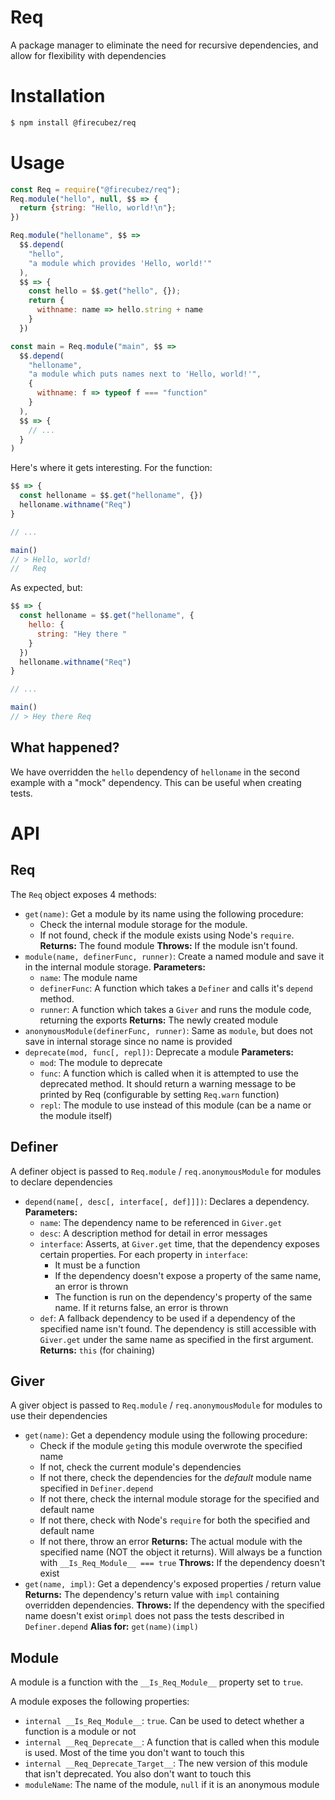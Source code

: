 # Req
A package manager to eliminate the need for recursive dependencies, and allow for flexibility with dependencies

# Installation

```sh
$ npm install @firecubez/req
```

# Usage

```js
const Req = require("@firecubez/req");
Req.module("hello", null, $$ => {
  return {string: "Hello, world!\n"};
})

Req.module("helloname", $$ =>
  $$.depend(
    "hello",
    "a module which provides 'Hello, world!'"
  ),
  $$ => {
    const hello = $$.get("hello", {});
    return {
      withname: name => hello.string + name
    }
  })

const main = Req.module("main", $$ =>
  $$.depend(
    "helloname",
    "a module which puts names next to 'Hello, world!'",
    {
      withname: f => typeof f === "function"
    }
  ),
  $$ => {
    // ...
  }
)
```

Here's where it gets interesting. For the function:

```js
$$ => {
  const helloname = $$.get("helloname", {})
  helloname.withname("Req")
}

// ...

main()
// > Hello, world!
//   Req
```

As expected, but:

```js
$$ => {
  const helloname = $$.get("helloname", {
    hello: {
      string: "Hey there "
    }
  })
  helloname.withname("Req")
}

// ...

main()
// > Hey there Req
```

## What happened?

We have overridden the `hello` dependency of `helloname` in the second example with a "mock" dependency. This can be useful when creating tests.

# API

## Req

The `Req` object exposes 4 methods:

* `get(name)`: Get a module by its name using the following procedure:
  - Check the internal module storage for the module.
  - If not found, check if the module exists using Node's `require`.
  **Returns:** The found module
  **Throws:** If the module isn't found.
* `module(name, definerFunc, runner)`: Create a named module and save it in the internal module storage.
  **Parameters:**
  - `name`: The module name
  - `definerFunc`: A function which takes a `Definer` and calls it's `depend` method.
  - `runner`: A function which takes a `Giver` and runs the module code, returning the exports
  **Returns:** The newly created module
* `anonymousModule(definerFunc, runner)`: Same as `module`, but does not save in internal storage since no name is provided
* `deprecate(mod, func[, repl])`: Deprecate a module
  **Parameters:**
  - `mod`: The module to deprecate
  - `func`: A function which is called when it is attempted to use the deprecated method. It should return a warning message to be printed by Req (configurable by setting `Req.warn` function)
  - `repl`: The module to use instead of this module (can be a name or the module itself)

## Definer

A definer object is passed to `Req.module` / `req.anonymousModule` for modules to declare dependencies

* `depend(name[, desc[, interface[, def]]])`: Declares a dependency.
  **Parameters:**
  - `name`: The dependency name to be referenced in `Giver.get`
  - `desc`: A description method for detail in error messages
  - `interface`: Asserts, at `Giver.get` time, that the dependency exposes certain properties. For each property in `interface`:
    + It must be a function
    + If the dependency doesn't expose a property of the same name, an error is thrown
    + The function is run on the dependency's property of the same name. If it returns false, an error is thrown
  - `def`: A fallback dependency to be used if a dependency of the specified name isn't found. The dependency is still accessible with `Giver.get` under the same name as specified in the first argument.
  **Returns:** `this` (for chaining)

## Giver

A giver object is passed to `Req.module` / `req.anonymousModule` for modules to use their dependencies

* `get(name)`: Get a dependency module using the following procedure:
  - Check if the module `get`ing this module overwrote the specified name
  - If not, check the current module's dependencies
  - If not there, check the dependencies for the *default* module name specified in `Definer.depend`
  - If not there, check the internal module storage for the specified and default name
  - If not there, check with Node's `require` for both the specified and default name
  - If not there, throw an error
  **Returns:** The actual module with the specified name (NOT the object it returns). Will always be a function with `__Is_Req_Module__ === true`
  **Throws:** If the dependency doesn't exist
* `get(name, impl)`: Get a dependency's exposed properties / return value
  **Returns:** The dependency's return value with `impl` containing overridden dependencies.
  **Throws:** If the dependency with the specified name doesn't exist or`impl` does not pass the tests described in `Definer.depend`
  **Alias for:** `get(name)(impl)`

## Module

A module is a function with the `__Is_Req_Module__` property set to `true`.

A module exposes the following properties:

* `internal __Is_Req_Module__`: `true`. Can be used to detect whether a function is a module or not
* `internal __Req_Deprecate__`: A function that is called when this module is used. Most of the time you don't want to touch this
* `internal __Req_Deprecate_Target__`: The new version of this module that isn't deprecated. You also don't want to touch this
* `moduleName`: The name of the module, `null` if it is an anonymous module